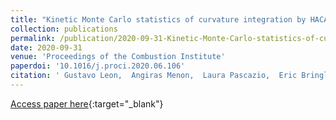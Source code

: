 ```yaml
---
title: "Kinetic Monte Carlo statistics of curvature integration by HACA growth and bay closure reactions for PAH growth in a counterflow diffusion flame"
collection: publications
permalink: /publication/2020-09-31-Kinetic-Monte-Carlo-statistics-of-curvature-integration-by-HACA-growth-and-bay-closure-reactions-for-PAH-growth-in-a-counterflow-diffusion-flame
date: 2020-09-31
venue: 'Proceedings of the Combustion Institute'
paperdoi: '10.1016/j.proci.2020.06.106'
citation: ' Gustavo Leon,  Angiras Menon,  Laura Pascazio,  Eric Bringley,  Jethro Akroyd,  Markus Kraft, &quot;Kinetic Monte Carlo statistics of curvature integration by HACA growth and bay closure reactions for PAH growth in a counterflow diffusion flame.&quot; Proceedings of the Combustion Institute, 2020.'
---
```

[Access paper here](https://doi.org/10.1016/j.proci.2020.06.106){:target="_blank"}
